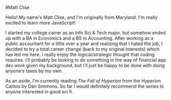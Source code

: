 #Matt Clise

Hello!  My name's Matt Clise, and I'm originally from Maryland.  I'm really excited to learn more JavaScript!

I started my college carrer as an Info Sci & Tech major, but somehow ended up with a BA in Economics and a BS in Accounting. After working as a public accountant for a little over a year and realizing that I hated the job, I decided to try a total career change (back to my original interests) which has led me here.  I really enjoy the logical/strategic thought that coding requires.  I'll probably be looking to do something in the way of financial app dev work given my background, but I'll just be happy to be done with doing anyone's taxes by my own.

As an aside, I'm currently reading *The Fall of Hyperion* from the Hyperion Cantos by Dan Simmons.  So far I would definitely recommend the series to anyone interested in good sci fi.